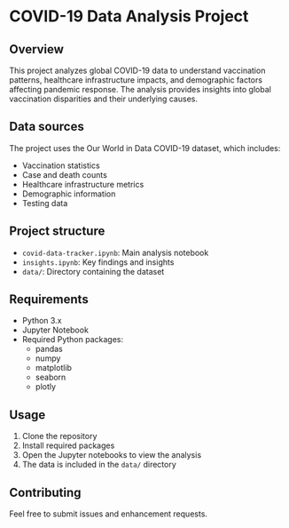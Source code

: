 # COVID-19 Data Analysis Project

## Overview
This project analyzes global COVID-19 data to understand vaccination patterns, healthcare infrastructure impacts, and demographic factors affecting pandemic response. The analysis provides insights into global vaccination disparities and their underlying causes.

## Data sources
The project uses the Our World in Data COVID-19 dataset, which includes:
- Vaccination statistics
- Case and death counts
- Healthcare infrastructure metrics
- Demographic information
- Testing data

## Project structure
- `covid-data-tracker.ipynb`: Main analysis notebook
- `insights.ipynb`: Key findings and insights
- `data/`: Directory containing the dataset

## Requirements
- Python 3.x
- Jupyter Notebook
- Required Python packages:
  - pandas
  - numpy
  - matplotlib
  - seaborn
  - plotly

## Usage
1. Clone the repository
2. Install required packages
3. Open the Jupyter notebooks to view the analysis
4. The data is included in the `data/` directory

## Contributing
Feel free to submit issues and enhancement requests.
